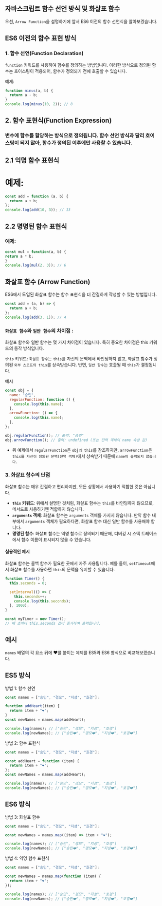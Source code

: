 ## 자바스크립트 함수 선언 방식 및 화살표 함수

우선, `Arrow Function`을 설명하기에 앞서 ES6 이전의 함수 선언식을 알아보겠습니다.

## ES6 이전의 함수 표현 방식

### 1. 함수 선언(Function Declaration)

`function` 키워드를 사용하여 함수를 정의하는 방법입니다. 이러한 방식으로 정의된 함수는 호이스팅이 적용되어, 함수가 정의되기 전에 호출할 수 있습니다.

예제:

```javascript
function minus(a, b) {
  return a - b;
}
console.log(minus(10, 2)); // 8
```

## 2. 함수 표현식(Function Expression)

### 변수에 함수를 할당하는 방식으로 정의됩니다. 함수 선언 방식과 달리 호이스팅이 되지 않아, 함수가 정의된 이후에만 사용할 수 있습니다.

## 2.1 익명 함수 표현식

# 예제:

```javascript
const add = function (a, b) {
  return a + b;
};
console.log(add(10, 3)); // 13
```

## 2.2 명명된 함수 표현식

### 예제:

```javascript
const mul = function(a, b) {
return a * b;
}
console.log(mul(2, 3)); // 6
```

## 화살표 함수 (Arrow Function)

ES6에서 도입된 화살표 함수는 함수 표현식을 더 간결하게 작성할 수 있는 방법입니다.

```javascript
const add = (a, b) => {
  return a + b;
};
console.log(add(3, 1)); // 4
```

### `화살표 함수`와 `일반 함수`의 차이점 :

화살표 함수와 일반 함수는 몇 가지 차이점이 있습니다. 특히 중요한 차이점은 this 키워드의 동작 방식입니다.

`this` 키워드: `화살표 함수`는 `this`를 자신의 문맥에서 바인딩하지 않고, 화살표 함수가 정의된 `외부 스코프의 this`를 상속받습니다. 반면, `일반 함수`는 호출될 때 `this`가 결정됩니다.

예시

```javascript
const obj = {
  name: "승민",
  regularFunction: function () {
    console.log(this.name);
  },
  arrowFunction: () => {
    console.log(this.name);
  },
};

obj.regularFunction(); // 출력: "승민"
obj.arrowFunction(); // 출력: undefined (또는 전역 객체의 name 속성 값)
```

- 위 예제에서 `regularFunction`은 `obj의 this`를 참조하지만, `arrowFunction`은 `this를 자신이 정의된 문맥(전역 객체)`에서 상속받기 때문에 `name이 출력되지 않습니다.`

### 3. **화살표 함수의 단점**

화살표 함수는 매우 간결하고 편리하지만, 모든 상황에서 사용하기 적합한 것은 아닙니다.

- **`this` 키워드**: 위에서 설명한 것처럼, 화살표 함수는 `this`를 바인딩하지 않으므로, 메서드로 사용하기엔 적합하지 않습니다.
- **`arguments` 객체**: 화살표 함수는 `arguments` 객체를 가지지 않습니다. 만약 함수 내부에서 `arguments` 객체가 필요하다면, 화살표 함수 대신 일반 함수를 사용해야 합니다.
- **명명된 함수**: 화살표 함수는 익명 함수로 정의되기 때문에, 디버깅 시 스택 트레이스에서 함수 이름이 표시되지 않을 수 있습니다.

#### 실용적인 예시

화살표 함수는 콜백 함수가 필요한 곳에서 자주 사용됩니다. 예를 들어, `setTimeout`에서 화살표 함수를 사용하면 `this`의 문맥을 유지할 수 있습니다.

```javascript
function Timer() {
  this.seconds = 0;

  setInterval(() => {
    this.seconds++;
    console.log(this.seconds);
  }, 1000);
}

const myTimer = new Timer();
// 매 초마다 this.seconds 값이 증가하여 출력됩니다.
```

## 예시

`names` 배열의 각 요소 뒤에 ❤️를 붙이는 예제를 ES5와 ES6 방식으로 비교해보겠습니다.

## ES5 방식

방법 1: 함수 선언

```javascript
const names = ["승민", "경모", "지성", "호경"];

function addHeart(item) {
  return item + "❤️";
}
const newNames = names.map(addHeart);

console.log(names); // ["승민", "경모", "지성", "호경"]
console.log(newNames); // ["승민❤️", "경모❤️", "지성❤️", "호경❤️"]
```

방법 2: 함수 표현식

```javascript
const names = ["승민", "경모", "지성", "호경"];

const addHeart = function (item) {
  return item + "❤️";
};
const newNames = names.map(addHeart);

console.log(names); // ["승민", "경모", "지성", "호경"]
console.log(newNames); // ["승민❤️", "경모❤️", "지성❤️", "호경❤️"]
```

## ES6 방식

방법 3: 화살표 함수

```javascript
const names = ["승민", "경모", "지성", "호경"];

const newNames = names.map((item) => item + "❤️");

console.log(names); // ["승민", "경모", "지성", "호경"]
console.log(newNames); // ["승민❤️", "경모❤️", "지성❤️", "호경❤️"]
```

방법 4: 익명 함수 표현식

```javascript
const names = ["승민", "경모", "지성", "호경"];

const newNames = names.map(function (item) {
  return item + "❤️";
});

console.log(names); // ["승민", "경모", "지성", "호경"]
console.log(newNames); // ["승민❤️", "경모❤️", "지성❤️", "호경❤️"]
```
